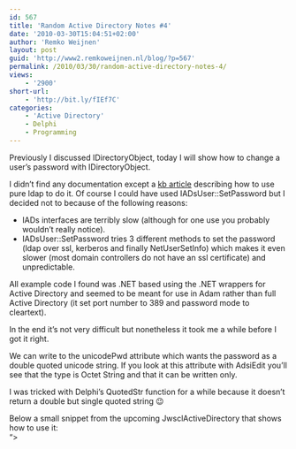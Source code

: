 ```yaml
---
id: 567
title: 'Random Active Directory Notes #4'
date: '2010-03-30T15:04:51+02:00'
author: 'Remko Weijnen'
layout: post
guid: 'http://www2.remkoweijnen.nl/blog/?p=567'
permalink: /2010/03/30/random-active-directory-notes-4/
views:
    - '2900'
short-url:
    - 'http://bit.ly/fIEf7C'
categories:
    - 'Active Directory'
    - Delphi
    - Programming
---
```


Previously I discussed IDirectoryObject, today I will show how to change a user’s password with IDirectoryObject.

I didn’t find any documentation except a [kb article](http://support.microsoft.com/kb/269190) describing how to use pure ldap to do it. Of course I could have used IADsUser::SetPassword but I decided not to because of the following reasons:

- IADs interfaces are terribly slow (although for one use you probably wouldn’t really notice).
- IADsUser::SetPassword tries 3 different methods to set the password (ldap over ssl, kerberos and finally NetUserSetInfo) which makes it even slower (most domain controllers do not have an ssl certificate) and unpredictable.

All example code I found was .NET based using the .NET wrappers for Active Directory and seemed to be meant for use in Adam rather than full Active Directory (it set port number to 389 and password mode to cleartext).

In the end it’s not very difficult but nonetheless it took me a while before I got it right.

We can write to the unicodePwd attribute which wants the password as a double quoted unicode string. If you look at this attribute with AdsiEdit you’ll see that the type is Octet String and that it can be written only.

I was tricked with Delphi’s QuotedStr function for a while because it doesn’t return a double but single quoted string 😉

Below a small snippet from the upcoming JwsclActiveDirectory that shows how to use it:  
“&gt;